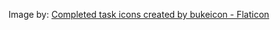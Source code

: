 Image by:
<a href="https://www.flaticon.com/free-icons/completed-task" title="completed task icons">Completed task icons created by bukeicon - Flaticon</a>